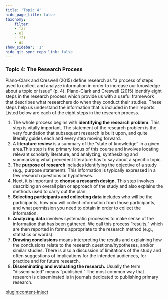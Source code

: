 ```yaml
---
title: 'Topic 4'
hide_page_title: false
taxonomy:
    filter:
    - far
    - ol
    - f2f
    - ds
show_sidebar: '1'
hide_git_sync_repo_link: false
---
```




### Topic 4: The Research Process

Plano-Clark and Creswell (2015) define research as "a process of steps used to collect and analyze information in order to increase our knowledge about a topic or issue" (p. 4). Plano-Clark and Creswell (2015) identify eight steps in the research process which provide us with a useful framework that describes what researchers do when they conduct their studies. These steps help us understand the information that is included in their reports. Listed below are each of the eight steps in the research process.

1.  The whole process begins with **identifying the research problem**. This step is vitally important. The statement of the research problem is the very foundation that subsequent research is built upon, and quite literally guides each and every step moving forward.
2.  A **literature review** is a summary of the “state of knowledge” in a given area.This step is the primary focus of this course and involves locating relevant scholarly literature, and analyzing, synthesizing and summarizing what precedent literature has to say about a specific topic.
3.  The **purpose of research** includes identifying the objective of a study (e.g., purpose statement). This information is typically expressed in a few research questions or hypotheses.
4.  Next, it is important to **choose a research design.** This step involves describing an overall plan or approach of the study and also explains the methods used to carry out the plan.
5.  **Selecting participants and collecting data** includes who will be the participants, how you will collect information from those participants, and what permission you need to obtain in order to collect the information.
6.  **Analyzing data** involves systematic processes to make sense of the information that has been gathered. We call this process “results,” which are then reported in forms appropriate to the research method (e.g., statistics or words).
7.  **Drawing conclusions** means interpreting the results and explaining how the conclusions relate to the research questions/hypotheses, and/or similar studies. There is also a discussion of limitations of the study and often suggestions of implications for the intended audiences, for practice and for future research.
8.  **Disseminating and evaluating the research.** Usually the term “disseminated” means “published.” The most common way that research is disseminated is in journals dedicated to publishing primary research.

[plugin:content-inject](../_1-4)

